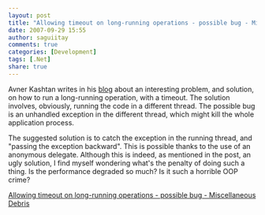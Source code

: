 ```yaml
---
layout: post
title: "Allowing timeout on long-running operations - possible bug - Miscellaneous Debris"
date: 2007-09-29 15:55
author: saguiitay
comments: true
categories: [Development]
tags: [.Net]
share: true
---
```

Avner Kashtan writes in his [blog](http://weblogs.asp.net/avnerk/default.aspx) about an interesting problem, 
and solution, on how to run a long-running operation, with a timeout. The solution involves, obviously, 
running the code in a different thread. The possible bug is an unhandled exception in the different thread, 
which might kill the whole application process.

The suggested solution is to catch the exception in the running thread, and "passing the exception backward".
This is possible thanks to the use of an anonymous delegate. Although this is indeed, as mentioned in the post,
an ugly solution, I find myself wondering what's the penalty of doing such a thing. Is the performance degraded
so much? Is it such a horrible OOP crime?

[Allowing timeout on long-running operations - possible bug - Miscellaneous Debris](http://weblogs.asp.net/avnerk/archive/2007/08/27/allowing-timeout-on-long-running-operations-possible-bug.aspx)
